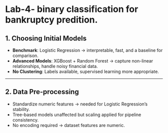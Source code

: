 # Lab-4- binary classification for bankruptcy predition.


## 1. Choosing Initial Models
- **Benchmark**: Logistic Regression → interpretable, fast, and a baseline for comparison.
- **Advanced Models**: XGBoost + Random Forest → capture non-linear relationships, handle noisy financial data.
- **No Clustering**: Labels available, supervised learning more appropriate.

---

## 2. Data Pre-processing
- Standardize numeric features → needed for Logistic Regression’s stability.
- Tree-based models unaffected but scaling applied for pipeline consistency.
- No encoding required → dataset features are numeric.














